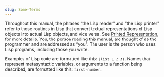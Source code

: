 ```yaml
---
slug: Some-Terms
---
```


Throughout this manual, the phrases “the Lisp reader" and “the Lisp printer" refer to those routines in Lisp that convert textual representations of Lisp objects into actual Lisp objects, and vice versa. See [Printed Representation](Printed-Representation), for more details. You, the person reading this manual, are thought of as the programmer and are addressed as “you". The user is the person who uses Lisp programs, including those you write.

Examples of Lisp code are formatted like this: `(list 1 2 3)`. Names that represent metasyntactic variables, or arguments to a function being described, are formatted like this: `first-number`.
